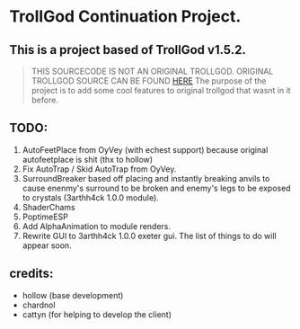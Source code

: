 # TrollGod Continuation Project.
 ## This is a project based of TrollGod v1.5.2.
 > THIS SOURCECODE IS NOT AN ORIGINAL TROLLGOD. ORIGINAL TROLLGOD SOURCE CAN BE FOUND [HERE](https://github.com/notperry1234567890/TrollGod-v1.5.2-Buildable-SRC) 
 The purpose of the project is to add some cool features to original trollgod that wasnt in it before.
 ## TODO:
 1. AutoFeetPlace from OyVey (with echest support) because original autofeetplace is shit (thx to hollow)
 2. Fix AutoTrap / Skid AutoTrap from OyVey.
 3. SurroundBreaker based off placing and instantly breaking anvils to cause enenmy's surround to be broken and enemy's legs to be exposed to crystals (3arthh4ck 1.0.0 module).
 4. ShaderChams 
 5. PoptimeESP
 6. Add AlphaAnimation to module renders.
 7. Rewrite GUI to 3arthh4ck 1.0.0 exeter gui.
 The list of things to do will appear soon.
 
 
 
 ## credits:
 - hollow (base development)
 - chardnol
 - cattyn (for helping to develop the client)

